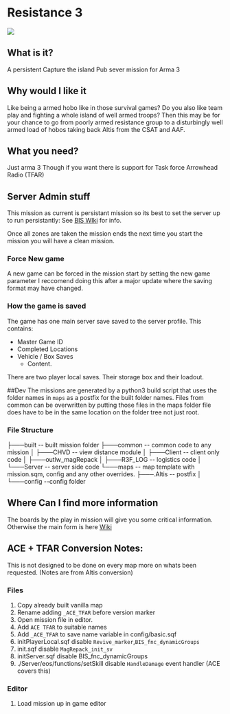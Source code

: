 # Resistance 3
![](http://i.imgur.com/Nqf157M.png)

## What is it?
A persistent Capture the island Pub sever mission for Arma 3

## Why would I like it
Like being a armed hobo like in those survival games? Do you also like team play and fighting a whole island of well armed troops?
Then this may be for your chance to go from poorly armed resistance group to a disturbingly well armed load of hobos taking back Altis from the CSAT and AAF.

## What you need?
Just arma 3
Though if you want there is support for Task force Arrowhead Radio (TFAR)

## Server Admin stuff
This mission as current is persistant mission so its best to set the server up to run persistantly: 
See [BIS WIki](https://community.bistudio.com/wiki/server.cfg) for info.

Once all zones are taken the mission ends the next time you start the mission you will have a clean mission.

### Force New game
A new game can be forced in the mission start by setting the new game parameter
I reccomend doing this after a major update where the saving format may have changed.

### How the game is saved
The game has one main server save saved to the server profile. This contains:
* Master Game ID
* Completed Locations
* Vehicle / Box Saves
  * Content.

There are two player local saves. Their storage box and their loadout.

##Dev
The missions are generated by a python3 build script that uses the folder names in `maps` as a postfix for the built folder names. Files from common can be overwritten by putting those files in the maps folder file does have to be in the same location on the folder tree not just root.

### File Structure
├───built -- built mission folder
├───common -- common code to any mission
│   ├───CHVD  -- view distance module
│   ├───Client -- client only code
│   ├───outlw_magRepack 
│   ├───R3F_LOG -- logistics code
│   └───Server -- server side code
└───maps -- map template with mission.sqm, config and any other overrides.
    ├───.Altis -- postfix
    │   └───config --config folder

## Where Can I find more information
The boards by the play in mission will give you some critical information. 
Otherwise the main form is here [Wiki](https://github.com/john681611/co_36_resistance3.Altis/wiki)

## ACE + TFAR Conversion Notes:
This is not designed to be done on every map more on whats been requested. (Notes are from Altis conversion)

### Files
1. Copy already built vanilla map
1. Rename adding `_ACE_TFAR` before version marker
1. Open mission file in editor.
1. Add `ACE TFAR` to suitable names
1. Add `_ACE_TFAR` to save name variable in config/basic.sqf
1. initPlayerLocal.sqf disable `Revive_marker`,`BIS_fnc_dynamicGroups`
1. init.sqf disable `MagRepack_init_sv`
1. initServer.sqf disable BIS_fnc_dynamicGroups
1. ./Server/eos/functions/setSkill  disable `HandleDamage` event handler (ACE covers this)

### Editor
1. Load mission up in game editor

